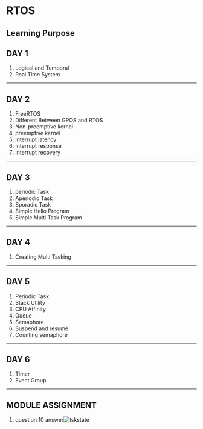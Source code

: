 # RTOS
Learning Purpose
---
## DAY 1
1. Logical and Temporal
1. Real Time System
---
## DAY 2
1. FreeRTOS
1. Different Between GPOS  and RTOS
1. Non-preemptive kernel
1. preemptive kernel
1. Interrupt latency
1. Interrupt response
1. Interrupt recovery
---
## DAY 3
1. periodic Task
1. Aperiodic Task
1. Sporadic Task
1. Simple Hello Program
1. Simple Multi Task Program
---
## DAY 4
1. Creating Multi Tasking
---
## DAY 5
1. Periodic Task
1. Stack Utility
1. CPU Affinity
1. Queue
1. Semaphore
1. Suspend and resume
1. Counting semaphore
---
## DAY 6
1. Timer
1. Event Group
---
## MODULE ASSIGNMENT 
1. question 10 answer![tskstate](https://user-images.githubusercontent.com/94945524/150633400-8cd51a37-7906-42a8-97c1-8df1fad5e4d5.gif)